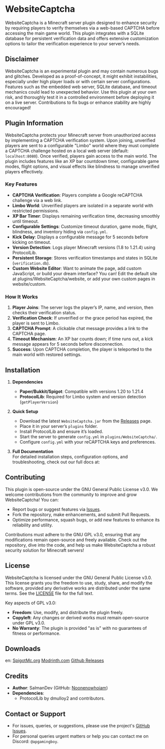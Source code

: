 # WebsiteCaptcha

WebsiteCaptcha is a Minecraft server plugin designed to enhance security by requiring players to verify themselves via a web-based CAPTCHA before accessing the main game world. This plugin integrates with a SQLite database for persistent verification data and offers extensive customization options to tailor the verification experience to your server’s needs.

## Disclaimer
WebsiteCaptcha is an experimental plugin and may contain numerous bugs and glitches. Developed as a proof-of-concept, it might exhibit instabilities, especially under high player loads or with certain server configurations. Features such as the embedded web server, SQLite database, and timeout mechanics could lead to unexpected behavior. Use this plugin at your own risk, and thoroughly test it in a controlled environment before deploying it on a live server. Contributions to fix bugs or enhance stability are highly encouraged!

## Plugin Information
WebsiteCaptcha protects your Minecraft server from unauthorized access by implementing a CAPTCHA verification system. Upon joining, unverified players are sent to a configurable "Limbo" world where they must complete a CAPTCHA challenge hosted on a local web server (default: `localhost:8080`). Once verified, players gain access to the main world. The plugin includes features like an XP bar countdown timer, configurable game modes, flight options, and visual effects like blindness to manage unverified players effectively.

### Key Features
- **CAPTCHA Verification**: Players complete a Google reCAPTCHA challenge via a web link.
- **Limbo World**: Unverified players are isolated in a separate world with restricted permissions.
- **XP Bar Timer**: Displays remaining verification time, decreasing smoothly until timeout.
- **Configurable Settings**: Customize timeout duration, game mode, flight, blindness, and inventory hiding via `config.yml`.
- **Kick Delay**: Displays a configurable message for 5 seconds before kicking on timeout.
- **Version Detection**: Logs player Minecraft versions (1.8 to 1.21.4) using ProtocolLib.
- **Persistent Storage**: Stores verification timestamps and states in SQLite (`verification.db`).
- **Custom Website Editor**: Want to animate the page, add custom JavaScript, or build your dream interface? You can!
    Edit the default site at plugins/WebsiteCaptcha/website, or add your own custom pages in website/custom.

### How It Works
1. **Player Joins**: The server logs the player’s IP, name, and version, then checks their verification status.
2. **Verification Check**: If unverified or the grace period has expired, the player is sent to Limbo.
3. **CAPTCHA Prompt**: A clickable chat message provides a link to the CAPTCHA page.
4. **Timeout Mechanism**: An XP bar counts down; if time runs out, a kick message appears for 5 seconds before disconnection.
5. **Success**: Upon CAPTCHA completion, the player is teleported to the main world with restored settings.

## Installation

1. **Dependencies**  
   - **Paper/Bukkit/Spigot**: Compatible with versions 1.20 to 1.21.4  
   - **ProtocolLib**: Required for Limbo system and version detection (`getPlayerVersion`)

2. **Quick Setup**  
   - Download the latest `WebsiteCaptcha.jar` from the [Releases](https://github.com/SalmanDev/WebsiteCaptcha/releases) page.  
   - Place it in your server’s `plugins` folder.  
   - Install ProtocolLib and ensure it’s loaded.  
   - Start the server to generate `config.yml` in `plugins/WebsiteCaptcha/`.  
   - Configure `config.yml` with your reCAPTCHA keys and preferences.

3. **Full Documentation**  
   For detailed installation steps, configuration options, and troubleshooting, check out our full docs at:  
   [](http://websitecaptcha.unaux.com/index.html)


## Contributing
This plugin is open-source under the GNU General Public License v3.0. We welcome contributions from the community to improve and grow WebsiteCaptcha! You can:

- Report bugs or suggest features via [Issues](https://github.com/Noonenowhoiam/WebSiteCpatcha/issues).
- Fork the repository, make enhancements, and submit Pull Requests.
- Optimize performance, squash bugs, or add new features to enhance its reliability and utility.

Contributions must adhere to the GNU GPL v3.0, ensuring that any modifications remain open-source and freely available. Check out the repository, dive into the code, and help us make WebsiteCaptcha a robust security solution for Minecraft servers!

## License
WebsiteCaptcha is licensed under the GNU General Public License v3.0. This license grants you the freedom to use, study, share, and modify the software, provided any derivative works are distributed under the same terms. See the [LICENSE](https://github.com/Noonenowhoiam/WebSiteCpatcha/blob/main/LICENSE) file for the full text.

Key aspects of GPL v3.0:
- **Freedom**: Use, modify, and distribute the plugin freely.
- **Copyleft**: Any changes or derived works must remain open-source under GPL v3.0.
- **No Warranty**: The plugin is provided "as is" with no guarantees of fitness or performance.

## Downloads
en:
[SpigotMc.org](https://www.spigotmc.org/resources/%E2%AD%90webstitecaptcha%E2%AD%90-1-20-1-21-%E2%9A%A1.122954/)
[Modrinth.com](https://modrinth.com/plugin/websitecaptcha)
[Github Releases](https://github.com/SalmanDev/WebsiteCaptcha/releases)

## Credits
- **Author**: SalmanDev (GitHub: [Noonenowhoiam](https://github.com/Noonenowhoiam))
- **Dependencies**:
  - ProtocolLib by dmulloy2 and contributors.

## Contact or Support

-   For issues, queries, or suggestions, please use the project's [GitHub Issues](https://github.com/Noonenowhoiam/WebSiteCpatcha/issues).
-   For personal queries urgent matters or help you can contact me on Discord: `@apgamingboy`.
